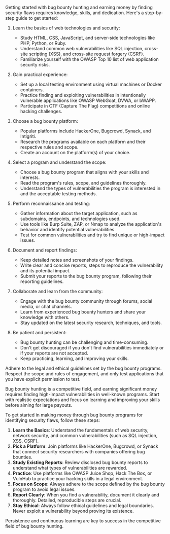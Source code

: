 Getting started with bug bounty hunting and earning money by finding security flaws requires knowledge, skills, and dedication. Here's a step-by-step guide to get started:

1. Learn the basics of web technologies and security:
   - Study HTML, CSS, JavaScript, and server-side technologies like PHP, Python, or Ruby.
   - Understand common web vulnerabilities like SQL injection, cross-site scripting (XSS), and cross-site request forgery (CSRF).
   - Familiarize yourself with the OWASP Top 10 list of web application security risks.

2. Gain practical experience:
   - Set up a local testing environment using virtual machines or Docker containers.
   - Practice finding and exploiting vulnerabilities in intentionally vulnerable applications like OWASP WebGoat, DVWA, or bWAPP.
   - Participate in CTF (Capture The Flag) competitions and online hacking challenges.

3. Choose a bug bounty platform:
   - Popular platforms include HackerOne, Bugcrowd, Synack, and Intigriti.
   - Research the programs available on each platform and their respective rules and scope.
   - Create an account on the platform(s) of your choice.

4. Select a program and understand the scope:
   - Choose a bug bounty program that aligns with your skills and interests.
   - Read the program's rules, scope, and guidelines thoroughly.
   - Understand the types of vulnerabilities the program is interested in and the acceptable testing methods.

5. Perform reconnaissance and testing:
   - Gather information about the target application, such as subdomains, endpoints, and technologies used.
   - Use tools like Burp Suite, ZAP, or Nmap to analyze the application's behavior and identify potential vulnerabilities.
   - Test for common vulnerabilities and try to find unique or high-impact issues.

6. Document and report findings:
   - Keep detailed notes and screenshots of your findings.
   - Write clear and concise reports,  steps to reproduce the vulnerability and its potential impact.
   - Submit your reports to the bug bounty program, following their reporting guidelines.

7. Collaborate and learn from the community:
   - Engage with the bug bounty community through forums, social media, or chat channels.
   - Learn from experienced bug bounty hunters and share your knowledge with others.
   - Stay updated on the latest security research, techniques, and tools.

8. Be patient and persistent:
   - Bug bounty hunting can be challenging and time-consuming.
   - Don't get discouraged if you don't find vulnerabilities immediately or if your reports are not accepted.
   - Keep practicing, learning, and improving your skills.

Adhere to the legal and ethical guidelines set by the bug bounty programs. Respect the scope and rules of engagement, and only test applications that you have explicit permission to test.

Bug bounty hunting is a competitive field, and earning significant money requires finding high-impact vulnerabilities in well-known programs. Start with realistic expectations and focus on learning and improving your skills before aiming for large payouts.

To get started in making money through bug bounty programs for identifying security flaws, follow these steps:

1. **Learn the Basics**: Understand the fundamentals of web security, network security, and common vulnerabilities (such as SQL injection, XSS, CSRF).
2. **Pick a Platform**: Join platforms like HackerOne, Bugcrowd, or Synack that connect security researchers with companies offering bug bounties.
3. **Study Existing Reports**: Review disclosed bug bounty reports to understand what types of vulnerabilities are  rewarded.
4. **Practice**: Use platforms like OWASP Juice Shop, Hack The Box, or VulnHub to practice your hacking skills in a legal environment.
5. **Focus on Scope**: Always adhere to the scope defined by the bug bounty program to avoid legal issues.
6. **Report Clearly**: When you find a vulnerability, document it clearly and thoroughly. Detailed, reproducible steps are crucial.
7. **Stay Ethical**: Always follow ethical guidelines and legal boundaries. Never exploit a vulnerability beyond proving its existence.

Persistence and continuous learning are key to success in the competitive field of bug bounty hunting.
